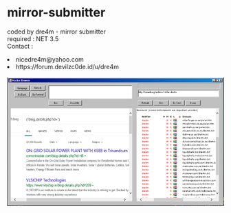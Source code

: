 # mirror-submitter
coded by dre4m - mirror submitter<br>
required : NET 3.5<br>
Contact :<br>
<li>nicedre4m@yahoo.com<br></li>
<li>https://forum.devilzc0de.id/u/dre4m</li>
<br>
<img src="https://github.com/n1cedre4m/multi-simple-browser/blob/main/2.png" height="300">
